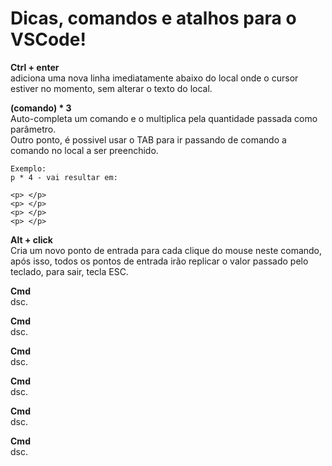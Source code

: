 # Dicas, comandos e atalhos para o VSCode! 

**Ctrl + enter**  
adiciona uma nova linha imediatamente abaixo do local onde o cursor estiver no momento, sem alterar o texto do local.  

**(comando) * 3**  
Auto-completa um comando e o multiplica pela quantidade passada como parâmetro.  
Outro ponto, é possivel usar o TAB para ir passando de comando a comando no local a ser preenchido.   
```
Exemplo:
p * 4 - vai resultar em:  

<p> </p>
<p> </p>
<p> </p>
<p> </p>
```

**Alt + click**  
Cria um novo ponto de entrada para cada clique do mouse neste comando, após isso, todos os pontos de entrada irão replicar o valor passado pelo teclado, para sair, tecla ESC.  

**Cmd**  
dsc.  

**Cmd**  
dsc.  

**Cmd**  
dsc.  

**Cmd**  
dsc.  

**Cmd**  
dsc.  

**Cmd**  
dsc.  

